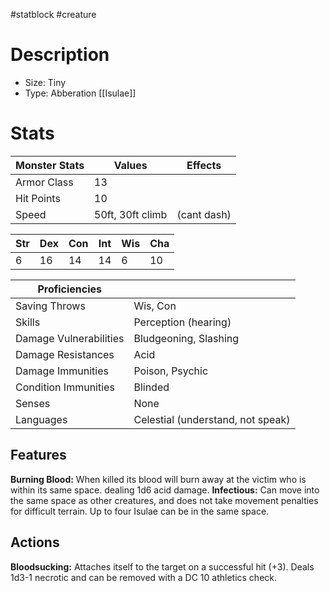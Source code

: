 #statblock #creature
# Description
- Size: Tiny
- Type: Abberation [[Isulae]]



# Stats
| Monster Stats | Values           | Effects     |
| ------------- | ---------------- | ----------- |
| Armor Class   | 13               |             |
| Hit Points    | 10               |             |
| Speed         | 50ft, 30ft climb | (cant dash) |

| Str | Dex | Con | Int | Wis | Cha |
| --- | --- | --- | --- | --- | --- |
| 6   | 16  | 14  | 14  | 6   | 10  | 

| Proficiencies          |                                   |
| ---------------------- | --------------------------------- |
| Saving Throws          | Wis, Con                          |
| Skills                 | Perception (hearing)              |
| Damage Vulnerabilities | Bludgeoning, Slashing             |
| Damage Resistances     | Acid                              |
| Damage Immunities      | Poison, Psychic                   |
| Condition Immunities   | Blinded                           |
| Senses                 | None                              | 
| Languages              | Celestial (understand, not speak) |

## Features
**Burning Blood:** When killed its blood will burn away at the victim who is within its same space. dealing 1d6 acid damage.
**Infectious:** Can move into the same space as other creatures, and does not take movement penalties for difficult terrain. Up to four Isulae can be in the same space.

## Actions
**Bloodsucking:** Attaches itself to the target on a successful hit (+3). Deals 1d3-1 necrotic and can be removed with a DC 10 athletics check.